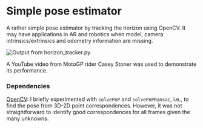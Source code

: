 # Simple pose estimator
A rather simple pose estimator by tracking the horizon using OpenCV. It may have applications in AR and robotics when model, camera intrinsics/extrinsics and odometry information are missing.

![Output from horizon_tracker.py.](result.gif)

A YouTube video from MotoGP rider Casey Stoner was used to demonstrate its performance. 

### Dependencies

[OpenCV](https://opencv.org): I briefly experimented with `solvePnP` and `solvePnPRansac`, i.e., to find the pose from 3D-2D point correspondences. However, it was not straightforward to identify good correspondences for all frames given the many unknowns.
